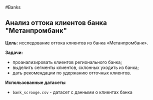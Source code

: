 #Banks
## Анализ оттока клиентов банка "Метанпромбанк"

**Цель:**  исследование оттока клиентов из банка «Метанпромбанк».

**Задачи:**
- проанализировать клиентов регионального банка;
- выделить сегменты клиентов, склонных уходить из банка;
- дать рекомендации по удержанию отточных клиентов.

**Использованные датасеты**  
- `bank_scrooge.csv` - датасет с данными о клиентах банка

